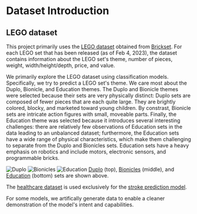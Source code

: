 # Dataset Introduction

## LEGO dataset
This project primarily uses the [LEGO dataset](https://github.com/SeventhPrize/INDE_577_Data_Science_and_Machine_Learning/blob/main/Data/Brickset-Most-Owned-Query-33-02042023.csv) obtained from [Brickset](https://brickset.com/sets/query-33). For each LEGO set that has been released (as of Feb 4, 2023), the dataset contains information about the LEGO set's theme, number of pieces, weight, width/height/depth, price, and value.

We primarily explore the LEGO dataset using classification models. Specifically, we try to predict a LEGO set's theme. We care most about the Duplo, Bionicle, and Education themes. The Duplo and Bionicle themes were selected because their sets are very physically distinct: Duplo sets are composed of fewer pieces that are each quite large. They are brightly colored, blocky, and marketed toward young children. By constrast, Bionicle sets are intricate action figures with small, moveable parts. Finally, the Education theme was selected because it introduces several interesting challenges: there are relatively few observations of Education sets in the data leading to an unbalanced dataset; furthermore, the Education sets have a wide range of physical characteristics, which make them challenging to separate from the Duplo and Bionicles sets. Education sets have a heavy emphasis on robotics and include motors, electronic sensors, and programmable bricks.

![Duplo](https://en.wikipedia.org/wiki/Lego_Duplo#/media/File:2_duplo_lego_bricks.jpg)
![Bionicles](https://static.wikia.nocookie.net/bionicle/images/b/b3/Vezok.jpg/revision/latest?cb=20110731003440)
![Education](https://en.wikipedia.org/wiki/File:Lego_Mindstorms_Sound_Finder.jpg)
[Duplo](https://en.wikipedia.org/wiki/Lego_Duplo) (top), [Bionicles](https://bionicle.fandom.com/wiki/Vezok) (middle), and [Education](https://en.wikipedia.org/wiki/File:Lego_Mindstorms_Sound_Finder.jpg) (bottom) sets are shown above.

The [healthcare dataset](https://github.com/SeventhPrize/INDE_577_Data_Science_and_Machine_Learning/blob/main/Data/healthcare-dataset-stroke-data.csv) is used exclusively for the [stroke prediction model](https://github.com/SeventhPrize/INDE_577_Data_Science_and_Machine_Learning/tree/main/Supervised%20learning/Stroke%20prediction).

For some models, we artifically generate data to enable a cleaner demonstration of the model's intent and capabilities.
